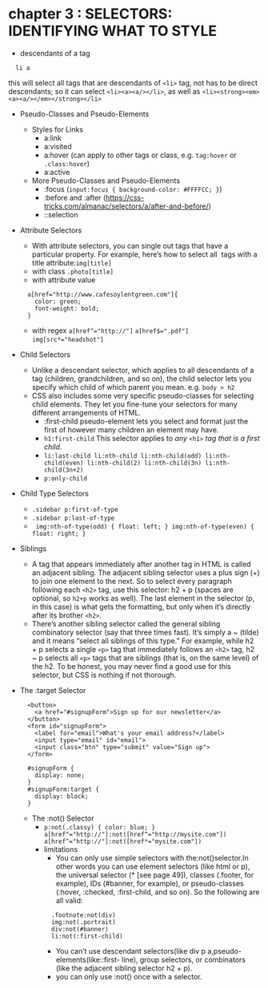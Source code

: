 # chapter 3 : SELECTORS: IDENTIFYING WHAT TO STYLE

* descendants of a tag
```
  li a
```  
this will select all <a> tags that are descendants of `<li>` tag, not has to be direct descendants; so it can select `<li><a><a/></li>`, as well as `<li><strong><em><a><a/></em></strong></li>`

* Pseudo-Classes and Pseudo-Elements
  * Styles for Links
    * a:link
    * a:visited
    * a:hover (can apply to other tags or class, e.g. `tag:hover` or `.class:hover`)
    * a:active
  * More Pseudo-Classes and Pseudo-Elements
    * :focus (`input:focus { background-color: #FFFFCC; }`)
    * :before and :after (https://css-tricks.com/almanac/selectors/a/after-and-before/)
    * ::selection

* Attribute Selectors
  * With attribute selectors, you can single out tags that have a particular property. For example, here’s how to select all <img> tags with a title attribute:`img[title]`
  * with class `.photo[title] `
  * with attribute value
  ```
    a[href="http://www.cafesoylentgreen.com"]{
      color: green;
      font-weight: bold;
    }
  ```
  * with regex `a[href^="http://"]` `a[href$=".pdf"]` `img[src*="headshot"]`

* Child Selectors
  * Unlike a descendant selector, which applies to all descendants of a tag (children, grandchildren, and so on), the child selector lets you specify which child of which parent you mean. e.g. `body > h2`
  * CSS also includes some very specific pseudo-classes for selecting child elements. They let you fine-tune your selectors for many different arrangements of HTML.
    * :first-child pseudo-element lets you select and format just the first of however many children an element may have.
    * `h1:first-child` This selector applies to *any* `<h1>` *tag that is a first child*.
    * `li:last-child li:nth-child li:nth-child(odd) li:nth-child(even) li:nth-child(2) li:nth-child(3n) li:nth-child(3n+2)`
    * `p:only-child`

* Child Type Selectors
  * `.sidebar p:first-of-type`
  * `.sidebar p:last-of-type`
  * ` img:nth-of-type(odd) { float: left; } img:nth-of-type(even) { float: right; }`

* Siblings
  * A tag that appears immediately after another tag in HTML is called an adjacent sibling. The adjacent sibling selector uses a plus sign (+) to join one element to the next. So to select every paragraph following each `<h2>` tag, use this selector: h2 + p (spaces are optional, so `h2+p` works as well). The last element in the selector (p, in this case) is what gets the formatting, but only when it’s directly after its brother `<h2>`.
  * There’s another sibling selector called the general sibling combinatory selector (say that three times fast). It’s simply a ~ (tilde) and it means “select all siblings of this type.” For example, while h2 + p selects a single `<p>` tag that immediately follows an `<h2>` tag, h2 ~ p selects all `<p>` tags that are siblings (that is, on the same level) of the h2. To be honest, you may never find a good use for this selector, but CSS is nothing if not thorough.

* The :target Selector
  ```
    <button>
      <a href="#signupForm">Sign up for our newsletter</a>
    </button>
    <form id="signupForm">
      <label for="email">What's your email address?</label>
      <input type="email" id="email">
      <input class="btn" type="submit" value="Sign up">
    </form>
  ```
  ```
    #signupForm {
      display: none;
    }
    #signupForm:target {
      display: block;
    }
  ```

  * The :not() Selector
    * `p:not(.classy) { color: blue; }   a[href^="http://"]:not([href^="http://mysite.com"])  a[href^="http://"]:not([href*="mysite.com"])`
    * limitations
      * You can only use simple selectors with the:not()selector.In other words you can use element selectors (like html or p), the universal selector (* [see page 49]), classes (.footer, for example), IDs (#banner, for example), or pseudo-classes (:hover, :checked, :first-child, and so on). So the following are all valid:
      ```
        .footnote:not(div)
        img:not(.portrait)
        div:not(#banner)
        li:not(:first-child)
      ```
      * You can’t use descendant selectors(like div p a,pseudo-elements(like::first- line), group selectors, or combinators (like the adjacent sibling selector h2 + p).
      * you can only use :not() once with a selector.
